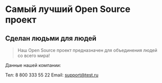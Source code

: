 # Самый лучший Open Source проект

## Сделан людьми для людей

> Наш Open Source проект предназначен для объединения людей со всего мира!

Данные нашей компании:

Тел: 8 800 333 55 22
Email: support@test.ru
